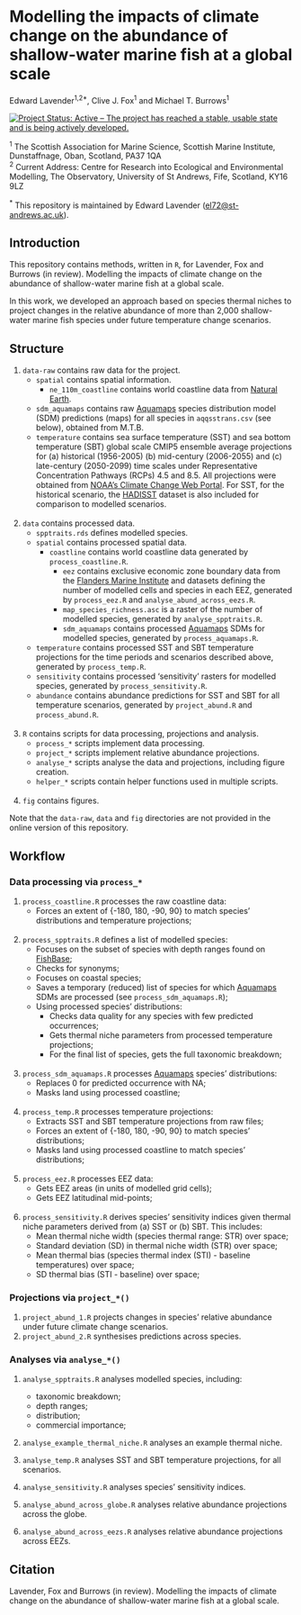 Modelling the impacts of climate change on the abundance of
shallow-water marine fish at a global scale
================
Edward Lavender<sup>1,2\*</sup>, Clive J. Fox<sup>1</sup> and Michael T.
Burrows<sup>1</sup>

<!-- README.md is generated from README.Rmd. Please edit that file -->

[![Project Status: Active – The project has reached a stable, usable
state and is being actively
developed.](https://www.repostatus.org/badges/latest/active.svg)](https://www.repostatus.org/#active)

<sup>1</sup> The Scottish Association for Marine Science, Scottish
Marine Institute, Dunstaffnage, Oban, Scotland, PA37 1QA  
<sup>2</sup> Current Address: Centre for Research into Ecological and
Environmental Modelling, The Observatory, University of St Andrews,
Fife, Scotland, KY16 9LZ

<sup>\*</sup> This repository is maintained by Edward Lavender
(<el72@st-andrews.ac.uk>).

## Introduction

This repository contains methods, written in `R`, for Lavender, Fox and
Burrows (in review). Modelling the impacts of climate change on the
abundance of shallow-water marine fish at a global scale.

In this work, we developed an approach based on species thermal niches
to project changes in the relative abundance of more than 2,000
shallow-water marine fish species under future temperature change
scenarios.

## Structure

1.  `data-raw` contains raw data for the project.
      - `spatial` contains spatial information.
          - `ne_110m_coastline` contains world coastline data from
            [Natural
            Earth](https://www.naturalearthdata.com/downloads/110m-physical-vectors/).
      - `sdm_aquamaps` contains raw [Aquamaps](https://www.aquamaps.org)
        species distribution model (SDM) predictions (maps) for all
        species in `aqqsstrans.csv` (see below), obtained from M.T.B.
      - `temperature` contains sea surface temperature (SST) and sea
        bottom temperature (SBT) global scale CMIP5 ensemble average
        projections for (a) historical (1956-2005) (b) mid-century
        (2006-2055) and (c) late-century (2050-2099) time scales under
        Representative Concentration Pathways (RCPs) 4.5 and 8.5. All
        projections were obtained from [NOAA’s Climate Change Web
        Portal](https://psl.noaa.gov/ipcc/ocn/). For SST, for the
        historical scenario, the
        [HADISST](https://www.metoffice.gov.uk/hadobs/hadisst/) dataset
        is also included for comparison to modelled scenarios.  
        <br />
2.  `data` contains processed data.
      - `spptraits.rds` defines modelled species.
      - `spatial` contains processed spatial data.
          - `coastline` contains world coastline data generated by
            `process_coastline.R`.
              - `eez` contains exclusive economic zone boundary data
                from the [Flanders Marine
                Institute](https://www.marineregions.org/eez.php) and
                datasets defining the number of modelled cells and
                species in each EEZ, generated by `process_eez.R` and
                `analyse_abund_across_eezs.R`.
              - `map_species_richness.asc` is a raster of the number of
                modelled species, generated by `analyse_spptraits.R`.
              - `sdm_aquamaps` contains processed
                [Aquamaps](https://www.aquamaps.org) SDMs for modelled
                species, generated by `process_aquamaps.R`.
      - `temperature` contains processed SST and SBT temperature
        projections for the time periods and scenarios described above,
        generated by `process_temp.R`.
      - `sensitivity` contains processed ‘sensitivity’ rasters for
        modelled species, generated by `process_sensitivity.R`.
      - `abundance` contains abundance predictions for SST and SBT for
        all temperature scenarios, generated by `project_abund.R` and
        `process_abund.R`.  
        <br />
3.  `R` contains scripts for data processing, projections and analysis.
      - `process_*` scripts implement data processing.
      - `project_*` scripts implement relative abundance projections.
      - `analyse_*` scripts analyse the data and projections, including
        figure creation.  
      - `helper_*` scripts contain helper functions used in multiple
        scripts.  
        <br />
4.  `fig` contains figures.

Note that the `data-raw`, `data` and `fig` directories are not provided
in the online version of this repository.

## Workflow

### Data processing via `process_*`

1.  `process_coastline.R` processes the raw coastline data:
      - Forces an extent of {-180, 180, -90, 90} to match species’
        distributions and temperature projections;  
        <br />
2.  `process_spptraits.R` defines a list of modelled species:
      - Focuses on the subset of species with depth ranges found on
        [FishBase](http://www.fishbase.org/search.php);
      - Checks for synonyms;
      - Focuses on coastal species;
      - Saves a temporary (reduced) list of species for which
        [Aquamaps](https://www.aquamaps.org) SDMs are processed (see
        `process_sdm_aquamaps.R`);
      - Using processed species’ distributions:
          - Checks data quality for any species with few predicted
            occurrences;
          - Gets thermal niche parameters from processed temperature
            projections;
          - For the final list of species, gets the full taxonomic
            breakdown;  
            <br />
3.  `process_sdm_aquamaps.R` processes
    [Aquamaps](https://www.aquamaps.org) species’ distributions:
      - Replaces 0 for predicted occurrence with NA;
      - Masks land using processed coastline;  
        <br />
4.  `process_temp.R` processes temperature projections:
      - Extracts SST and SBT temperature projections from raw files;
      - Forces an extent of {-180, 180, -90, 90} to match species’
        distributions;
      - Masks land using processed coastline to match species’
        distributions;  
        <br />
5.  `process_eez.R` processes EEZ data:
      - Gets EEZ areas (in units of modelled grid cells);
      - Gets EEZ latitudinal mid-points;  
        <br />
6.  `process_sensitivity.R` derives species’ sensitivity indices given
    thermal niche parameters derived from (a) SST or (b) SBT. This
    includes:
      - Mean thermal niche width (species thermal range: STR) over
        space;
      - Standard deviation (SD) in thermal niche width (STR) over space;
      - Mean thermal bias (species thermal index (STI) - baseline
        temperatures) over space;
      - SD thermal bias (STI - baseline) over space;

### Projections via `project_*()`

1.  `project_abund_1.R` projects changes in species’ relative abundance
    under future climate change scenarios.
2.  `project_abund_2.R` synthesises predictions across species.

### Analyses via `analyse_*()`

1.  `analyse_spptraits.R` analyses modelled species, including:
    
      - taxonomic breakdown;
      - depth ranges;
      - distribution;
      - commercial importance;

2.  `analyse_example_thermal_niche.R` analyses an example thermal niche.

3.  `analyse_temp.R` analyses SST and SBT temperature projections, for
    all scenarios.

4.  `analyse_sensitivity.R` analyses species’ sensitivity indices.

5.  `analyse_abund_across_globe.R` analyses relative abundance
    projections across the globe.

6.  `analyse_abund_across_eezs.R` analyses relative abundance
    projections across EEZs.

## Citation

Lavender, Fox and Burrows (in review). Modelling the impacts of climate
change on the abundance of shallow-water marine fish at a global scale.
